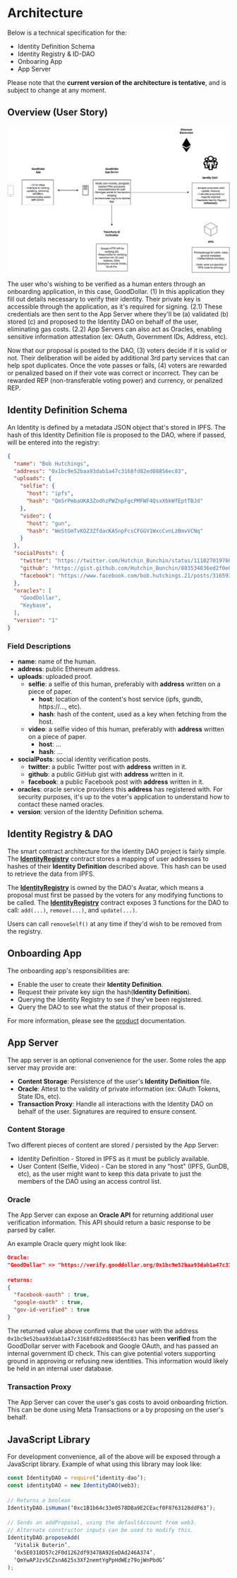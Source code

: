 # Architecture
Below is a technical specification for the:
* Identity Definition Schema
* Identity Registry & ID-DAO
* Onboaring App
* App Server

Please note that the **current version of the architecture is tentative**, and is subject to change at any moment.

## Overview (User Story)
![](./img/out/Architecture_Overview.png)  

The user who's wishing to be verified as a human enters through an onboarding application, in this case, GoodDollar. (1) In this application they fill out details necessary to verify their identity. Their private key is accessible through the application, as it's required for signing. (2.1) These credentials are then sent to the App Server where they'll be (a) validated (b) stored (c) and proposed to the Identity DAO on behalf of the user, eliminating gas costs. (2.2) App Servers can also act as Oracles, enabling sensitive information attestation (ex: OAuth, Government IDs, Address, etc).  

Now that our proposal is posted to the DAO, (3) voters decide if it is valid or not. Their deliberation will be aided by additional 3rd party services that can help spot duplicates. Once the vote passes or fails, (4) voters are rewarded or penalized based on if their vote was correct or incorrect. They can be rewarded REP (non-transferable voting power) and currency, or penalized REP.  

## Identity Definition Schema
An Identity is defined by a metadata JSON object that's stored in IPFS. The hash of this Identity Definition file is proposed to the DAO, where if passed, will be entered into the registry:
```JSON
{
  "name": "Bob Hutchings",
  "address": "0x1bc9e52baa93dab1a47c3168fd82ed08856ec83",
  "uploads": {
    "selfie": {
      "host": "ipfs",
      "hash": "QmSrPmbaUKA3ZodhzPWZnpFgcPMFWF4QsxXbkWfEptTBJd"
    },
    "video": {
      "host": "gun",
      "hash": "WeStGmTvKOZ3ZfdacKASnpFcsCFGGV1WxcCvnLzBmvVCNq"
    }
  },
  "socialPosts": {
    "twitter": "https://twitter.com/Hutchin_Bunchin/status/1110270197665951744",
    "github": "https://gist.github.com/Hutchin_Bunchin/883534836ed2f0e0ffc700b96bd092cd",
    "facebook": "https://www.facebook.com/bob.hutchings.21/posts/3165931083449513?__tn__=-R"
  },
  "oracles": [
    "GoodDollar",
    "Keybase",
  ],
  "version": "1"
}
```

### Field Descriptions
* **name**: name of the human.  
* **address**: public Ethereum address.  
* **uploads**: uploaded proof.  
  * **selfie**: a selfie of this human, preferably with **address** written on a piece of paper.  
    * **host**: location of the content's host service (ipfs, gundb, https://..., etc).  
    * **hash**: hash of the content, used as a key when fetching from the host.  
  * **video**: a selfie video of this human, preferably with **address** written on a piece of paper.  
    * **host**: ...  
    * **hash**: ...  
* **socialPosts**: social identity verification posts.  
  * **twitter**: a public Twitter post with **address** written in it.  
  * **github**: a public GitHub gist with **address** written in it.  
  * **facebook**: a public Facebook post with **address** written in it.  
* **oracles**: oracle service providers this **address** has registered with. For security purposes, it's up to the voter's application to understand how to contact these named oracles.  
* **version**: version of the Identity Definition schema.  

## Identity Registry & DAO
The smart contract architecture for the Identity DAO project is fairly simple. The [**IdentityRegistry**](../contracts/IdentityRegistry.sol) contract stores a mapping of user addresses to hashes of their **Identity Definition** described above. This hash can be used to retrieve the data from IPFS.  

The [**IdentityRegistry**](../contracts/IdentityRegistry.sol) is owned by the DAO's Avatar, which means a proposal must first be passed by the voters for any modifying functions to be called. The [**IdentityRegistry**](../contracts/IdentityRegistry.sol) contract exposes 3 functions for the DAO to call: `add(...)`, `remove(...)`, and `update(...)`.

Users can call `removeSelf()` at any time if they'd wish to be removed from the registry.

## Onboarding App
The onboarding app's responsibilities are:
* Enable the user to create their **Identity Definition**.  
* Request their private key sign the hash(**Identity Definition**).
* Querying the Identity Registry to see if they've been registered.
* Query the DAO to see what the status of their proposal is.

For more information, please see the [product](./product.md) documentation.  

## App Server
The app server is an optional convenience for the user. Some roles the app server may provide are:
* **Content Storage**: Persistence of the user's **Identity Definition** file.
* **Oracle**: Attest to the validity of private information (ex: OAuth Tokens, State IDs, etc).  
* **Transaction Proxy**: Handle all interactions with the Identity DAO on behalf of the user. Signatures are required to ensure consent.  

### Content Storage
Two different pieces of content are stored / persisted by the App Server:
* Identity Definition - Stored in IPFS as it must be publicly available.
* User Content (Selfie, Video) - Can be stored in any "host" (IPFS, GunDB, etc), as the user might want to keep this data private to just the members of the DAO using an access control list.  

### Oracle
The App Server can expose an **Oracle API** for returning additional user verification information. This API should return a basic response to be parsed by caller.  

An example Oracle query might look like:
```JSON
Oracle:
"GoodDollar" => "https://verify.gooddollar.org/0x1bc9e52baa93dab1a47c3168fd82ed08856ec83"

returns:
{
  "facebook-oauth" : true,
  "google-oauth" : true,
  "gov-id-verified" : true
}
```

The returned value above confirms that the user with the address `0x1bc9e52baa93dab1a47c3168fd82ed08856ec83` has been **verified** from the GoodDollar server with Facebook and Google OAuth, and has passed an internal government ID check. This can give potential voters supporting ground in approving or refusing new identities. This information would likely be held in an internal user database.

### Transaction Proxy
The App Server can cover the user's gas costs to avoid onboarding friction. This can be done using Meta Transactions or a by proposing on the user's behalf.

## JavaScript Library
For development convenience, all of the above will be exposed through a JavaScript library. Example of what using this library may look like:

```javascript
const IdentityDAO = require(‘identity-dao’);
const identityDAO = new IdentityDAO(web3);
    
// Returns a boolean
IdentityDAO.isHuman(‘0xc1B1b64c33e0578DBa9E2CEacf0F8763128ddF63’);
    
// Sends an addProposal, using the defaultAccount from web3.
// Alternate constructor inputs can be used to modify this.
IdentityDAO.proposeAdd(
  ‘Vitalik Buterin’,
  ‘0x5E0318D57c2F0d1262df93478A92EeDAd246A374’,
  ‘QmYwAPJzv5CZsnA625s3Xf2nemtYgPpHdWEz79ojWnPbdG’
);
```
